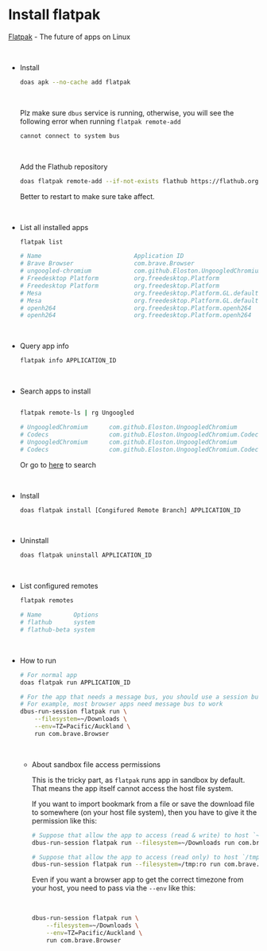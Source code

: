 # Install flatpak

[Flatpak](https://flatpak.org/) - The future of apps on Linux

</br>

- Install

    ```bash
    doas apk --no-cache add flatpak
    ```

    </br>


    Plz make sure `dbus` service is running, otherwise, you will see the following
    error when running `flatpak remote-add`

    ```bash
    cannot connect to system bus
    ```

    </br>

    Add the Flathub repository

    ```bash
    doas flatpak remote-add --if-not-exists flathub https://flathub.org/repo/flathub.flatpakrepo
    ```

    Better to restart to make sure take affect.

    </br>


- List all installed apps

    ```bash
    flatpak list

    # Name                          Application ID                                Version                Branch          Origin               Installation
    # Brave Browser                 com.brave.Browser                             1.47.99                beta            flathub-beta         system
    # ungoogled-chromium            com.github.Eloston.UngoogledChromium          88.0.4324.183          beta            flathub-beta         system
    # Freedesktop Platform          org.freedesktop.Platform                      20.08.21               20.08           flathub              system
    # Freedesktop Platform          org.freedesktop.Platform                      22.08.3                22.08           flathub              system
    # Mesa                          org.freedesktop.Platform.GL.default           21.1.8                 20.08           flathub              system
    # Mesa                          org.freedesktop.Platform.GL.default           22.1.7                 22.08           flathub              system
    # openh264                      org.freedesktop.Platform.openh264             2.1.0                  2.0             flathub              system
    # openh264                      org.freedesktop.Platform.openh264             2.1.0                  2.2.0           flathub              system
    ```

    </br>

- Query app info

    ```bash
    flatpak info APPLICATION_ID
    ```

    </br>

- Search apps to install

    ```bash

    flatpak remote-ls | rg Ungoogled

    # UngoogledChromium      com.github.Eloston.UngoogledChromium           stable  x86_64  flathub
    # Codecs                 com.github.Eloston.UngoogledChromium.Codecs    stable  x86_64  flathub
    # UngoogledChromium      com.github.Eloston.UngoogledChromium           beta    x86_64  flathub-beta
    # Codecs                 com.github.Eloston.UngoogledChromium.Codecs    beta    x86_64  flathub-beta
    ```

    Or go to [here](https://flathub.org/home) to search

    </br>

- Install

    ```bash
    doas flatpak install [Congifured Remote Branch] APPLICATION_ID
    ```

    </br>

- Uninstall

    ```bash
    doas flatpak uninstall APPLICATION_ID
    ```

    </br>

- List configured remotes

    ```bash
    flatpak remotes

    # Name         Options
    # flathub      system
    # flathub-beta system
    ```

    </br>


- How to run

    ```bash
    # For normal app
    doas flatpak run APPLICATION_ID

    # For the app that needs a message bus, you should use a session bus to run
    # For example, most browser apps need message bus to work
    dbus-run-session flatpak run \
        --filesystem=~/Downloads \
        --env=TZ=Pacific/Auckland \
        run com.brave.Browser
    ```

    </br>

    - About sandbox file access permissions

        This is the tricky part, as `flatpak` runs app in sandbox by default. That
        means the app itself cannot access the host file system.

        If you want to import bookmark from a file or save the download file to
        somewhere (on your host file system), then you have to give it the permission
        like this:

        ```bash
        # Suppose that allow the app to access (read & write) to host `~/Downloads`
        dbus-run-session flatpak run --filesystem=~/Downloads run com.brave.Browser

        # Suppose that allow the app to access (read only) to host `/tmp`
        dbus-run-session flatpak run --filesystem=/tmp:ro run com.brave.Browser
        ```

        Even if you want a browser app to get the correct timezone from your host,
        you need to pass via the `--env` like this:

        </br>

        ```bash
        dbus-run-session flatpak run \
            --filesystem=~/Downloads \
            --env=TZ=Pacific/Auckland \
            run com.brave.Browser
        ```

        </br>

